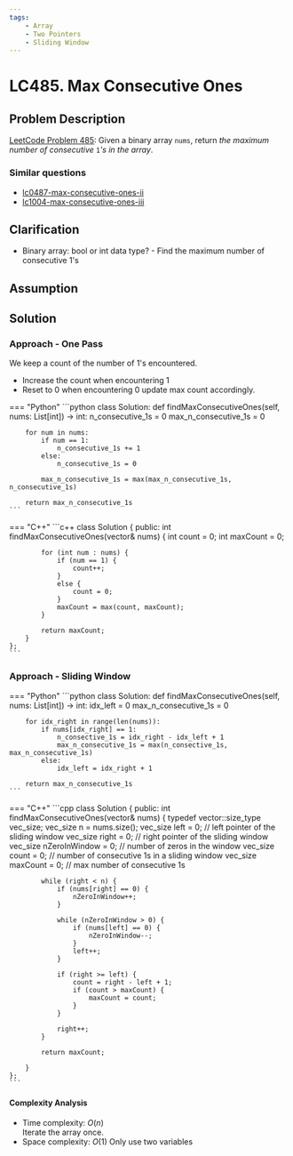 ```yaml
---
tags:
    - Array
    - Two Pointers
    - Sliding Window
---
```


# LC485. Max Consecutive Ones
## Problem Description
[LeetCode Problem 485](https://leetcode.com/problems/max-consecutive-ones/): Given a binary array `nums`, return _the maximum number of consecutive_ `1`_'s in the array_.

### Similar questions
- [lc0487-max-consecutive-ones-ii](lc0487-max-consecutive-ones-ii.md)
- [lc1004-max-consecutive-ones-iii](../lc1000-1099/lc1004-max-consecutive-ones-iii.md)

## Clarification
- Binary array: bool or int data type? - Find the maximum number of consecutive 1's

## Assumption

## Solution
### Approach - One Pass
We keep a count of the number of 1's encountered.
- Increase the count when encountering 1  
- Reset to 0 when encountering 0
update max count accordingly.

=== "Python"
    ```python
    class Solution:
    def findMaxConsecutiveOnes(self, nums: List[int]) -> int:
        n_consecutive_1s = 0
        max_n_consecutive_1s = 0

        for num in nums:
            if num == 1:
                n_consecutive_1s += 1
            else:
                n_consecutive_1s = 0

            max_n_consecutive_1s = max(max_n_consecutive_1s, n_consecutive_1s)

        return max_n_consecutive_1s
    ```

=== "C++"
    ```c++
    class Solution {
    public:
        int findMaxConsecutiveOnes(vector<int>& nums) {
            int count = 0;
            int maxCount = 0;

            for (int num : nums) {
                if (num == 1) {
                    count++;
                }
                else {
                    count = 0;
                }
                maxCount = max(count, maxCount);
            }

            return maxCount;
        }
    };
    ```

### Approach - Sliding Window
=== "Python"
    ```python
    class Solution:
    def findMaxConsecutiveOnes(self, nums: List[int]) -> int:
        idx_left = 0
        max_n_consecutive_1s = 0

        for idx_right in range(len(nums)):
            if nums[idx_right] == 1:
                n_consective_1s = idx_right - idx_left + 1
                max_n_consecutive_1s = max(n_consective_1s, max_n_consecutive_1s)
            else:
                idx_left = idx_right + 1

        return max_n_consecutive_1s
    ```

=== "C++"
    ```cpp
    class Solution {
    public:
        int findMaxConsecutiveOnes(vector<int>& nums) {
            typedef vector<int>::size_type vec_size;
            vec_size n = nums.size();
            vec_size left = 0; // left pointer of the sliding window
            vec_size right = 0;  // right pointer of the sliding window
            vec_size nZeroInWindow = 0; // number of zeros in the window 
            vec_size count = 0; // number of consecutive 1s in a sliding window
            vec_size maxCount = 0; // max number of consecutive 1s

            while (right < n) {
                if (nums[right] == 0) {
                    nZeroInWindow++;
                }

                while (nZeroInWindow > 0) {
                    if (nums[left] == 0) {
                        nZeroInWindow--;
                    }
                    left++;
                }

                if (right >= left) {
                    count = right - left + 1;
                    if (count > maxCount) {
                        maxCount = count;
                    }
                }

                right++;
            }

            return maxCount;

        }
    };
    ```

#### Complexity Analysis
* Time complexity: $O(n)$  
	Iterate the array once.  
* Space complexity: $O(1)$
	Only use two variables